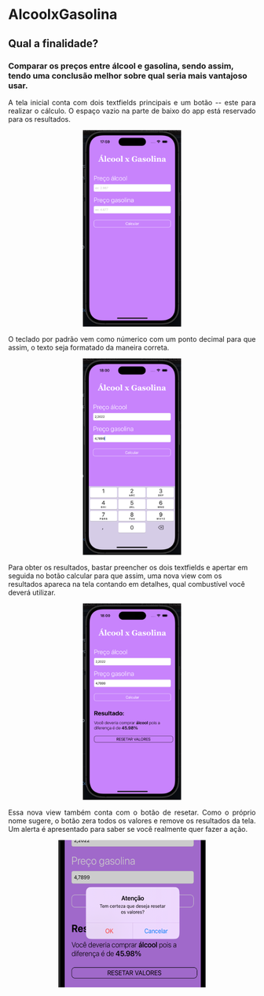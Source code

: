 # AlcoolxGasolina

## Qual a finalidade?
<h3>Comparar os preços entre álcool e gasolina, sendo assim, tendo uma conclusão melhor sobre qual seria mais vantajoso usar.</h3>

<p align="justify">A tela inicial conta com dois textfields principais e um botão -- este para realizar o cálculo. O espaço vazio na parte de baixo do app está reservado para os resultados.</p> 

<p align="center">
  <img src="https://github.com/igor05k/AlcoolxGasolina/raw/master/Screenshots/main.png" width="200" height="400" />
</p>

<p align="justify">O teclado por padrão vem como númerico com um ponto decimal para que assim, o texto seja formatado da maneira correta.</p> 

<p align="center">
  <img src="https://github.com/igor05k/AlcoolxGasolina/raw/master/Screenshots/filledTf.png" width="200" height="400" />
</p/

<p align="justify">Para obter os resultados, bastar preencher os dois textfields e apertar em seguida no botão calcular para que assim, uma nova view com os resultados apareca na tela contando em detalhes, qual combustível você deverá utilizar.</p>

<p align="center">
  <img src="https://github.com/igor05k/AlcoolxGasolina/blob/master/Screenshots/results.png" width="200" height="400" />
</p>

<p align="justify">Essa nova view também conta com o botão de resetar. Como o próprio nome sugere, o botão zera todos os valores e remove os resultados da tela. Um alerta é apresentado para saber se você realmente quer fazer a ação.</p>

<p align="center">
  <img src="https://github.com/igor05k/AlcoolxGasolina/blob/master/Screenshots/alert.png" width="300" height="300" />
</p>


